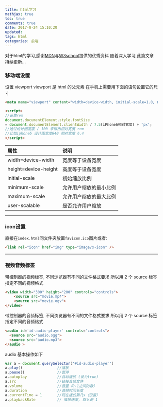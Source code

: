 ```yaml
---
title: html学习
mathjax: true
toc: true
comments: true
date: 2017-8-24 15:10:20
updated:
tags: html
categories: 前端
---
```


对于html的学习,感谢[MDN](https://developer.mozilla.org/zh-CN/docs/Web/HTML)与[W3school](http://www.w3school.com.cn/html/index.asp)提供的优秀资料
随着深入学习,此篇文章持续更新...


<!-- more -->

### 移动端设置

设置 viewport
viewport 是 html 的父元素
在手机上需要用下面的语句设置它的尺寸

```html
<meta name="viewport" content="width=device-width, initial-scale=1.0, maximum-scale=1.0, user-scalable=no">

<script>
//设置rem
document.documentElement.style.fontSize 
= document.documentElement.clientWidth / 7.5(iPhone6相对宽度) + 'px';
//通过设计图宽度 / 100 来得出相对宽度 rem
//比如iphone5 设计图宽度640 相对宽度 6.4
</script>

```
|属性|说明
|:-|:-|
|width=device-width     | 宽度等于设备宽度
|height=device-height   | 高度等于设备宽度
|initial-scale         |  初始缩放比例
|minimum-scale         |  允许用户缩放的最小比例
|maximum-scale         |  允许用户缩放的最大比例
|user-scalable        |   是否允许用户缩放


---
### icon设置

直接在`index.html`同文件夹放置`favicon.ico`图片或者:

```html
<link rel="icon" href="img" type="image/x-icon" />
```

---
###  视频音频标签

带控制器的视频标签, 不同浏览器有不同的文件格式要求
所以用 2 个 source 标签指定不同的视频格式

```html
<video width="300" height="200" controls="controls">
    <source src="movie.mp4">
    <source src="movie.ogv">
</video>
```

带控制器的音频标签, 不同浏览器有不同的文件格式要求
所以用 2 个 source 标签指定不同的音频格式

```html
<audio id='id-audio-player' controls="controls">
  <source src="audio.ogg">
  <source src="audio.mp3">
</audio >
```

audio 基本操作如下

```javascript
var a = document.querySelector('#id-audio-player')
a.play()                //播放
a.pause()               //暂停
a.autoplay              //自动播放 (设为true) 
a.src                   //链接音频文件
a.volume                //音量（0-1之间的数）
a.duration              //音频时间长度
a.currentTime = 1       //现在播放第几s（设置）
a.playbackRate          // 播放速率, 默认是 1
```

